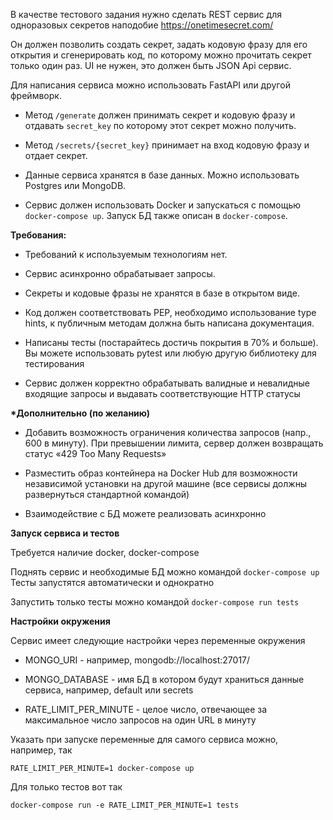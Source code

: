 В качестве тестового задания нужно сделать REST сервис для одноразовых секретов наподобие https://onetimesecret.com/

Он должен позволить создать секрет, задать кодовую фразу для его открытия и cгенерировать код, по которому можно прочитать секрет только один раз. UI не нужен, это должен быть JSON Api сервис.

Для написания сервиса можно использовать FastAPI или другой фреймворк.

- Метод `/generate` должен принимать секрет и кодовую фразу и отдавать `secret_key` по которому этот секрет можно получить.

- Метод `/secrets/{secret_key}` принимает на вход кодовую фразу и отдает секрет.

- Данные сервиса хранятся в базе данных. Можно использовать Postgres или MongoDB.

- Сервис должен использовать Docker и запускаться с помощью `docker-compose up`. Запуск БД также описан в `docker-compose`.


__Требования:__

- Требований к используемым технологиям нет.

- Сервис асинхронно обрабатывает запросы.

- Секреты и кодовые фразы не хранятся в базе в открытом виде.

- Код должен соответствовать PEP, необходимо использование type hints, к публичным методам должна быть написана документация.

- Написаны тесты (постарайтесь достичь покрытия в 70% и больше). Вы можете использовать pytest или любую другую библиотеку для тестирования

- Сервис должен корректно обрабатывать валидные и невалидные входящие запросы и выдавать соответствующие HTTP статусы


__*Дополнительно (по желанию)__

- Добавить возможность ограничения количества запросов (напр., 600 в минуту). При превышении лимита, сервер должен возвращать статус «429 Too Many Requests»

- Разместить образ контейнера на Docker Hub для возможности независимой установки на другой машине (все сервисы должны развернуться стандартной командой)

- Взаимодействие с БД можете реализовать асинхронно


__Запуск сервиса и тестов__

Требуется наличие docker, docker-compose

Поднять сервис и необходимые БД можно командой `docker-compose up`
Тесты запустятся автоматически и однократно

Запустить только тесты можно командой `docker-compose run tests`


__Настройки окружения__

Сервис имеет следующие настройки через переменные окружения

- MONGO_URI - например, mongodb://localhost:27017/

- MONGO_DATABASE - имя БД в котором будут храниться данные сервиса, например, default или secrets

- RATE_LIMIT_PER_MINUTE - целое число, отвечающее за максимальное число запросов на один URL в минуту

Указать при запуске переменные для самого сервиса можно, например, так

`RATE_LIMIT_PER_MINUTE=1 docker-compose up`

Для только тестов вот так

`docker-compose run -e RATE_LIMIT_PER_MINUTE=1 tests`

